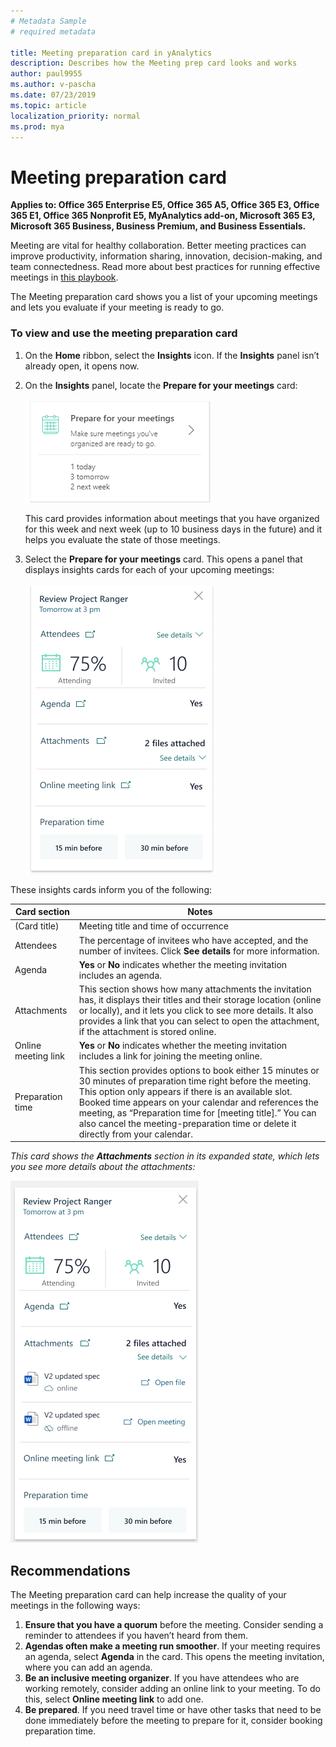 ```yaml
---
# Metadata Sample
# required metadata

title: Meeting preparation card in yAnalytics
description: Describes how the Meeting prep card looks and works 
author: paul9955
ms.author: v-pascha
ms.date: 07/23/2019
ms.topic: article
localization_priority: normal 
ms.prod: mya
---
```


# Meeting preparation card

**Applies to: Office 365 Enterprise E5, Office 365 A5, Office 365 E3, Office 365 E1, Office 365 Nonprofit E5, MyAnalytics add-on, Microsoft 365 E3, Microsoft 365 Business, Business Premium, and Business Essentials.**

Meeting are vital for healthy collaboration. Better meeting practices can improve productivity, information sharing, innovation, decision-making, and team connectedness. Read more about best practices for running effective meetings in [this playbook](https://opdhsblobprod03.blob.core.windows.net/contents/c061aa4c5f284dcfb016c4d96b230182/95fb77fe28fe39b17203a7456d0dd375?sv=2015-04-05&sr=b&sig=o8cKngRwoHzQtgoIV%2Blbt6PfYaPkhxOrGNY3pj94AsI%3D&st=2019-07-22T16%3A46%3A11Z&se=2019-07-23T16%3A56%3A11Z&sp=r).

The Meeting preparation card shows you a list of your upcoming meetings and lets you evaluate if your meeting is ready to go. 

### To view and use the meeting preparation card

1.	On the **Home** ribbon, select the **Insights** icon. If the **Insights** panel isn’t already open, it opens now. 

2.	On the **Insights** panel, locate the **Prepare for your meetings** card: 
 
    ![Meeting preparation card](../../Images/mya/use/meeting-prep-card.png)

    This card provides information about meetings that you have organized for this week and next week (up to 10 business days in the future) and it helps you evaluate the state of those meetings. 

3.	Select the **Prepare for your meetings** card. This opens a panel that displays insights cards for each of your upcoming meetings: 

    ![Meeting preparation panel](../../Images/mya/use/meeting-prep-panel.png)
 
These insights cards inform you of the following:

| Card section | Notes |
| ------------ | ----- |
| (Card title) | Meeting title and time of occurrence |
| Attendees    | The percentage of invitees who have accepted, and the number of invitees. Click **See details** for more information. |
| Agenda       | **Yes** or **No** indicates whether the meeting invitation includes an agenda. |
| Attachments  | This section shows how many attachments the invitation has, it displays their titles and their storage location (online or locally), and it lets you click to see more details. It also provides a link that you can select to open the attachment, if the attachment is stored online. |  
| Online meeting link | **Yes** or **No** indicates whether the meeting invitation includes a link for joining the meeting online. | 
| Preparation time | This section provides options to book either 15 minutes or 30 minutes of preparation time right before the meeting. This option only appears if there is an available slot. Booked time appears on your calendar and references the meeting, as “Preparation time for [meeting title].” You can also cancel the meeting-preparation time or delete it directly from your calendar. 

_This card shows the **Attachments** section in its expanded state, which lets you see more details about the attachments:_

![Meeting preparation panel, expanded](../../Images/mya/use/meeting-prep-panel-expanded.png) 
 
## Recommendations

The Meeting preparation card can help increase the quality of your meetings in the following ways: 
1.	**Ensure that you have a quorum** before the meeting. Consider sending a reminder to attendees if you haven’t heard from them. 
2.	**Agendas often make a meeting run smoother**. If your meeting requires an agenda, select **Agenda** in the card. This opens the meeting invitation, where you can add an agenda. 
3.	**Be an inclusive meeting organizer**. If you have attendees who are working remotely, consider adding an online link to your meeting. To do this, select **Online meeting link** to add one. 
4.	**Be prepared**. If you need travel time or have other tasks that need to be done immediately before the meeting to prepare for it, consider booking preparation time. 
